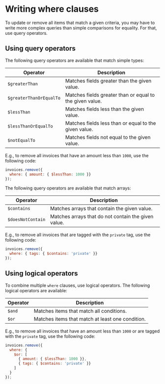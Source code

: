 # Writing where clauses

To update or remove all items that match a given criteria, you may have to write more complex queries than simple comparisons for equality. For that, use query operators.

## Using query operators

The following query operators are available that match simple types:

Operator                | Description
------------------------|---------------------------------------------
`$greaterThan`          | Matches fields greater than the given value.
`$greaterThanOrEqualTo` | Matches fields greater than or equal to the given value.
`$lessThan`             | Matches fields less than the given value.
`$lessThanOrEqualTo`    | Matches fields less than or equal to the given value.
`$notEqualTo`           | Matches fields not equal to the given value.

E.g., to remove all invoices that have an amount less than `1000`, use the following code:

```javascript
invoices.remove({
  where: { amount: { $lessThan: 1000 }}
});
```

The following query operators are available that match arrays:

Operator          | Description
------------------|---------------------------------------------
`$contains`       | Matches arrays that contain the given value.
`$doesNotContain` | Matches arrays that do not contain the given value.

E.g., to remove all invoices that are tagged with the `private` tag, use the following code:

```javascript
invoices.remove({
  where: { tags: { $contains: 'private' }}
});
```

## Using logical operators

To combine multiple `where` clauses, use logical operators. The following logical operators are available:

Operator | Description
---------|---------------------------------------------
`$and`   | Matches items that match all conditions.
`$or`    | Matches items that match at least one condition.

E.g., to remove all invoices that have an amount less than `1000` or are tagged with the `private` tag, use the following code:

```javascript
invoices.remove({
  where: {
    $or: [
      { amount: { $lessThan: 1000 }},
      { tags: { $contains: 'private' }}
    ]    
  }
});
```
